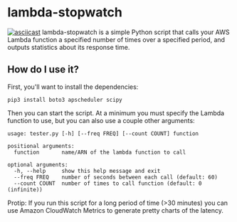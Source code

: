 # lambda-stopwatch

[![asciicast](https://asciinema.org/a/cei4arkpb01n2kc7c2psz3sju.png)](https://asciinema.org/a/cei4arkpb01n2kc7c2psz3sju)
lambda-stopwatch is a simple Python script that calls your AWS Lambda function a specified number of times over a specified period, and outputs statistics about its response time.

## How do I use it?

First, you'll want to install the dependencies:
```
pip3 install boto3 apscheduler scipy
```

Then you can start the script. At a minimum you must specify the Lambda function to use, but you can also use a couple other arguments:
```
usage: tester.py [-h] [--freq FREQ] [--count COUNT] function

positional arguments:
  function       name/ARN of the lambda function to call

optional arguments:
  -h, --help     show this help message and exit
  --freq FREQ    number of seconds between each call (default: 60)
  --count COUNT  number of times to call function (default: 0 (infinite))
```

Protip: If you run this script for a long period of time (>30 minutes) you can use Amazon CloudWatch Metrics to generate pretty charts of the latency.
